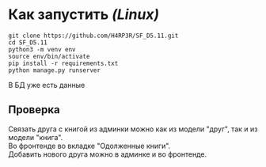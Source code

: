 # Как запустить *(Linux)*  

```
git clone https://github.com/H4RP3R/SF_D5.11.git
cd SF_D5.11
python3 -m venv env
source env/bin/activate
pip install -r requirements.txt
python manage.py runserver
```
В БД уже есть данные

## Проверка
Связать друга с книгой из админки можно как из модели "друг", так и из модели "книга".  
Во фронтенде во вкладке "Одолженные книги".  
Добавить нового друга можно в админке и во фронтенде.  
